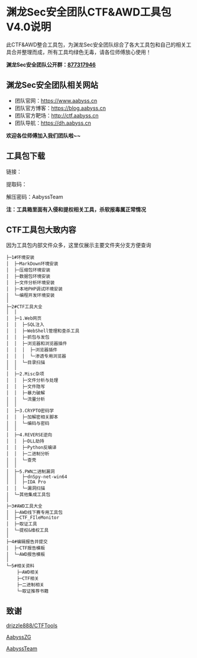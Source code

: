 # 渊龙Sec安全团队CTF&AWD工具包V4.0说明

此CTF&AWD整合工具包，为渊龙Sec安全团队综合了各大工具包和自己的相关工具合并整理而成，所有工具均绿色无毒，请各位师傅放心使用！

**渊龙Sec安全团队公开群：[877317946](https://jq.qq.com/?_wv=1027&k=cLpmnyQP)**



## 渊龙Sec安全团队相关网站

- 团队官网：https://www.aabyss.cn
- 团队官方博客：https://blog.aabyss.cn
- 团队官方靶场：http://ctf.aabyss.cn
- 团队导航：https://dh.aabyss.cn

**欢迎各位师傅加入我们团队啦~~**



## 工具包下载
链接：

提取码：

解压密码：AabyssTeam

**注：工具箱里面有入侵和提权相关工具，杀软报毒属正常情况**



## CTF工具包大致内容

因为工具包内部文件众多，这里仅展示主要文件夹分支方便查询

```
├─1#环境安装
│  ├─MarkDown环境安装
│  ├─压缩包环境安装
│  ├─数据包环境安装
│  ├─文件分析环境安装
│  ├─本地PHP调试环境安装
│  └─编程开发环境安装
│
├─2#CTF工具大全
│  │ 
│  ├─1.Web网页
│  │  ├─SQL注入
│  │  ├─WebShell管理和查杀工具
│  │  ├─抓包与发包
│  │  ├─浏览器和浏览器插件
│  │  │  ├─浏览器插件
│  │  │  └─渗透专用浏览器
│  │  └─目录扫描
│  │          
│  ├─2.Misc杂项
│  │  ├─文件分析与处理
│  │  ├─文件隐写
│  │  ├─暴力破解
│  │  └─流量分析
│  │ 
│  ├─3.CRYPTO密码学
│  │  ├─加解密相关脚本
│  │  └─编码与密码
│  │ 
│  ├─4.REVERSE逆向
│  │  ├─DLL劫持
│  │  ├─Python反编译
│  │  ├─二进制分析
│  │  └─查壳
│  │ 
│  ├─5.PWN二进制漏洞
│  │  ├─dnSpy-net-win64
│  │  ├─IDA Pro
│  │  └─漏洞扫描
│  └─其他集成工具包
│
├─3#AWD工具大全
│  ├─AWD线下赛专用工具包
│  ├─CTF_FIleMonitor
│  ├─取证工具
│  └─提权&维权工具
│
├─4#编辑报告并提交
│  ├─CTF报告模板
│  └─AWD报告模板
│
└─5#相关资料
    ├─AWD相关
    ├─CTF相关
    ├─二进制相关
    └─取证推荐书籍
```


## 致谢
[drizzle888/CTFTools](https://github.com/drizzle888/CTFTools)

[AabyssZG](https://github.com/AabyssZG)

[AabyssTeam](https://github.com/Aabyss-Team)
